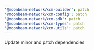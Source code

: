 ```yaml
---
'@moonbeam-network/xcm-builder': patch
'@moonbeam-network/xcm-config': patch
'@moonbeam-network/xcm-sdk': patch
'@moonbeam-network/xcm-types': patch
'@moonbeam-network/xcm-utils': patch
---
```


Update minor and patch dependencies
